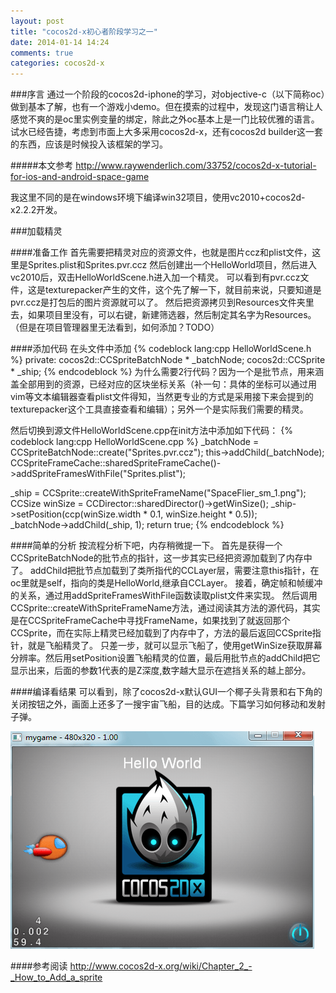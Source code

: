 ```yaml
---
layout: post
title: "cocos2d-x初心者阶段学习之一"
date: 2014-01-14 14:24
comments: true
categories: cocos2d-x 
---
```



###序言
通过一个阶段的cocos2d-iphone的学习，对objective-c（以下简称oc）做到基本了解，也有一个游戏小demo。但在摸索的过程中，发现这门语言稍让人感觉不爽的是oc里实例变量的绑定，除此之外oc基本上是一门比较优雅的语言。试水已经告捷，考虑到市面上大多采用cocos2d-x，还有cocos2d builder这一套的东西，应该是时候投入该框架的学习。

<!-- more -->

#####本文参考
http://www.raywenderlich.com/33752/cocos2d-x-tutorial-for-ios-and-android-space-game

我这里不同的是在windows环境下编译win32项目，使用vc2010+cocos2d-x2.2.2开发。

###加载精灵

####准备工作
首先需要把精灵对应的资源文件，也就是图片ccz和plist文件，这里是Sprites.plist和Sprites.pvr.ccz
然后创建出一个HelloWorld项目，然后进入vc2010后，双击HelloWorldScene.h进入加一个精灵。
可以看到有pvr.ccz文件，这是texturepacker产生的文件，这个先了解一下，就目前来说，只要知道是pvr.ccz是打包后的图片资源就可以了。
然后把资源拷贝到Resources文件夹里去，如果项目里没有，可以右键，新建筛选器，然后制定其名字为Resources。
（但是在项目管理器里无法看到，如何添加？TODO）

####添加代码
在头文件中添加
{% codeblock lang:cpp HelloWorldScene.h %}
private:
	cocos2d::CCSpriteBatchNode * _batchNode;
	cocos2d::CCSprite * _ship;
{% endcodeblock %}
为什么需要2行代码？因为一个是批节点，用来涵盖全部用到的资源，已经对应的区块坐标关系（补一句：具体的坐标可以通过用vim等文本编辑器查看plist文件得知，当然更专业的方式是采用接下来会提到的texturepacker这个工具直接查看和编辑）；另外一个是实际我们需要的精灵。

然后切换到源文件HelloWorldScene.cpp在init方法中添加如下代码：
{% codeblock lang:cpp HelloWorldScene.cpp %}
_batchNode = CCSpriteBatchNode::create("Sprites.pvr.ccz");
this->addChild(_batchNode);
CCSpriteFrameCache::sharedSpriteFrameCache()->addSpriteFramesWithFile("Sprites.plist");
 
_ship = CCSprite::createWithSpriteFrameName("SpaceFlier_sm_1.png");
CCSize winSize = CCDirector::sharedDirector()->getWinSize();
_ship->setPosition(ccp(winSize.width * 0.1, winSize.height * 0.5));    
_batchNode->addChild(_ship, 1);
return true;
{% endcodeblock %}

####简单的分析
按流程分析下吧，内存稍微提一下。
首先是获得一个CCSpriteBatchNode的批节点的指针，这一步其实已经把资源加载到了内存中了。
addChild把批节点加载到了类所指代的CCLayer层，需要注意this指针，在oc里就是self，指向的类是HelloWorld,继承自CCLayer。
接着，确定帧和帧缓冲的关系，通过用addSpriteFramesWithFile函数读取plist文件来实现。
然后调用CCSprite::createWithSpriteFrameName方法，通过阅读其方法的源代码，其实是在CCSpriteFrameCache中寻找FrameName，如果找到了就返回那个CCSprite，而在实际上精灵已经加载到了内存中了，方法的最后返回CCSprite指针，就是飞船精灵了。
只差一步，就可以显示飞船了，使用getWinSize获取屏幕分辨率。然后用setPosition设置飞船精灵的位置，最后用批节点的addChild把它显示出来，后面的参数1代表的是Z深度,数字越大显示在遮挡关系的越上部分。

####编译看结果
可以看到，除了cocos2d-x默认GUI一个椰子头背景和右下角的关闭按钮之外，画面上还多了一搜宇宙飞船，目的达成。下篇学习如何移动和发射子弹。

![Alt text](/images/evoup/cocos2d-x_addsprite.png)


####参考阅读
http://www.cocos2d-x.org/wiki/Chapter_2_-_How_to_Add_a_sprite



